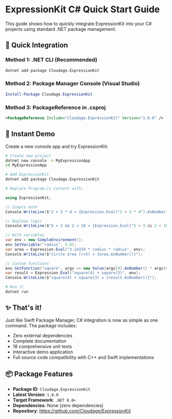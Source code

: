 # ExpressionKit C# Quick Start Guide

This guide shows how to quickly integrate ExpressionKit into your C# projects using standard .NET package management.

## 🚀 Quick Integration

### Method 1: .NET CLI (Recommended)
```bash
dotnet add package Cloudage.ExpressionKit
```

### Method 2: Package Manager Console (Visual Studio)
```powershell
Install-Package Cloudage.ExpressionKit
```

### Method 3: PackageReference in .csproj
```xml
<PackageReference Include="Cloudage.ExpressionKit" Version="1.0.0" />
```

## 🧪 Instant Demo

Create a new console app and try ExpressionKit:

```bash
# Create new project
dotnet new console -n MyExpressionApp
cd MyExpressionApp

# Add ExpressionKit
dotnet add package Cloudage.ExpressionKit

# Replace Program.cs content with:
```

```csharp
using ExpressionKit;

// Simple math
Console.WriteLine($"2 + 3 * 4 = {Expression.Eval("2 + 3 * 4").AsNumber()}");

// Boolean logic  
Console.WriteLine($"5 > 3 && 2 < 10 = {Expression.Eval("5 > 3 && 2 < 10").AsBoolean()}");

// With variables
var env = new SimpleEnvironment();
env.SetVariable("radius", 5.0);
var area = Expression.Eval("3.14159 * radius * radius", env);
Console.WriteLine($"Circle area (r=5) = {area.AsNumber()}");

// Custom functions
env.SetFunction("square", args => new Value(args[0].AsNumber() * args[0].AsNumber()));
var result = Expression.Eval("square(4) + square(3)", env);
Console.WriteLine($"square(4) + square(3) = {result.AsNumber()}");
```

```bash
# Run it
dotnet run
```

## ✨ That's it! 

Just like Swift Package Manager, C# integration is now as simple as one command. The package includes:
- Zero external dependencies
- Complete documentation
- 18 comprehensive unit tests
- Interactive demo application
- Full source code compatibility with C++ and Swift implementations

## 📦 Package Features

- **Package ID**: `Cloudage.ExpressionKit`
- **Latest Version**: `1.0.0`
- **Target Framework**: `.NET 8.0+`
- **Dependencies**: None (zero dependencies)
- **Repository**: https://github.com/Cloudage/ExpressionKit